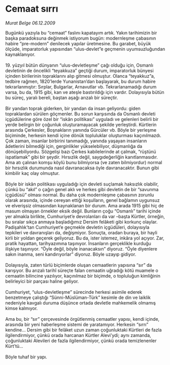 # Cemaat sırrı

*Murat Belge 06.12.2009*

<div class="taraf_structure_2col_1zq">
<div class="margen_n">



 <p>Bugünkü yazıyla bu “cemaat” faslını kapatayım artık. Yakın tarihimizin bir başka paradoksuna değinmek istiyorum bugün: modernleşme çabasının habire “pre-modern” denilecek yapılar üretmesine. Bu garabet, büyük ölçüde, imparatorluk yapısından “ulus-devlet”e geçmenin uyumsuzluğundan kaynaklanıyor. <br/><br/>19. yüzyıl bütün dünyanın “ulus-devletleşme” çağı olduğu için, Osmanlı devletinin de öncelikli “teyakkuza” geçtiği durum, imparatorluk bünyesi içinden birilerinin topraklarını alıp gitmesi olmuştur. Olanca “teyakkuz”a, tedbire rağmen, 1820’lerde Yunanistan’dan başlayarak, bu durum habire tekrarlanmıştır: Sırplar, Bulgarlar, Arnavutlar vb. Tekrarlanamadığı durum varsa, bu da, 1915 gibi, kan ve ateşle bastırıldığı için vardır. Dolayısıyla bütün bu süreç, yaralı bereli, baştan aşağı arızalı bir süreçtir. <br/><br/>Bir yandan toprak giderken, bir yandan da insan geliyordu: giden topraklardan sürülen göçmenler. Bu sorun karşısında da Osmanlı devleti içgüdülerine göre özel bir “iskân politikası” uyguladı ve gelenleri belirli bir yerde belirgin bir çoğunluk oluşturamayacak şekilde yerleştirdi. Kürtlerin arasında Çerkesler, Boşnakların yanında Gürcüler vb. Böyle bir yerleşme biçiminde, herkesin kendi içine dönük topluluklar oluşturması kaçınılmazdı. Çok zaman, insanlar birbirini tanımadığı, yanında yaşayan insanların âdetlerini bilmediği için, gerginlikler yükselebiliyor, düşmanlığa da dönüşebiliyordu. Sözgelişi bazı Çerkes kabilelerinde at çalmak, “rüştünü ispatlamak” gibi bir şeydir. Hırsızlık değil, saygıdeğerliğin kanıtlanmasıdır. Ama atı çalınan komşu köylü bunu bilmiyorsa (ve zaten bilmiyordur) normal bir hırsızlık durumunda nasıl davranacaksa öyle davranacaktır. Bunun gibi kimbilir kaç olay olmuştur. <br/><br/>Böyle bir iskân politikası uyguladığı için devleti suçlamak haksızlık olabilir, çünkü bu “akıl” o çağın genel aklı ve herkes gibi devletin de bir “savunma içgüdüsü” olması normal. Bu daha çok modernleşme çabasının zorunlu olarak arasında, içinde cereyan ettiği koşulların, genel bağlamın uygunsuz ve elverişsiz olmasından kaynaklanan bir durum. Ama arada 1915 gibi hiç de masum olmayan örnekler eksik değil. Bunların çoğu “Osmanlı” tarihi içinde yer almakla birlikte, Cumhuriyet’e devrolanları da var –başta Kürtler, örneğin, bu sıralar sıkça anmaya başladığımız Dersim felâketi gibi korkunç olaylar. Padişahlık’tan Cumhuriyet’e geçmekle devletin içgüdüleri, dolayısıyla tepkileri ve davranışları da, değişmiyor. Sonuçta, oradan buraya, bir hayli kirli bir yoldan geçerek geliyoruz. Bu da, ister istemez, inkâra yol açıyor. Zar, pratik hayattan, tarihyazımına taşınıyor. İnsanların gerçeklikle kurduğu ilişkiye taşınıyor. “Öyle değil, böyle inanacaksın” diyoruz. “Öyle diyenlere sakın inanma, seni kandırıyorlar” diyoruz. Böyle uzayıp gidiyor. <br/><br/>Dolayısıyla, zaten türlü biçimlerde oluşan cemaatlerin yapısına “sır” da karışıyor. Bu arızalı tarihî süreçte falan cemaatin uğradığı kötü muamele o cemaatin bilincine yazılıyor, kaçınılmaz bir biçimde, o topluluğun kimliğinin belirleyici bir parçası haline geliyor. <br/><br/>Cumhuriyet, “ulus-devletleşme” sürecinde herkesi asimile ederek benzetmeye çalıştığı “Sünni-Müslüman-Türk” kesimle de din ve laiklik nedeniyle kavgalı duruma düşünce ortada devletle mahkemelik olmamış kimse kalmıyor. <br/><br/>Ama bu, bir “sır” çerçevesinde örgütlenmiş cemaatler yapısı, kendi içinde, arasında bir yeni haberleşme sistemi de yaratamıyor. Herkesin “sırrı” kendine... Dersim gibi bir felâket uzun zaman çoğunluktaki Kürtleri de fazla ilgilendirmiyor, çünkü orada harcanan Kürtler Alevi’ydi; aynı zamanda, çoğunluktaki Alevileri de fazla ilgilendirmiyor, çünkü orada temizlenenler Kürt’tü... <br/><br/>Böyle tuhaf bir yapı.</p>
<br/>
<br/>
<br/>



<br/>


<div id="taraf_not">
</div>

</div>


</div>
